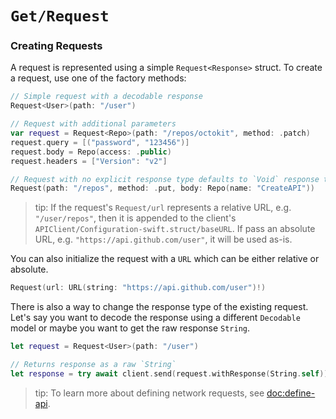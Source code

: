 # ``Get/Request``

### Creating Requests

A request is represented using a simple `Request<Response>` struct. To create a request, use one of the factory methods:

```swift
// Simple request with a decodable response 
Request<User>(path: "/user")

// Request with additional parameters
var request = Request<Repo>(path: "/repos/octokit", method: .patch)
request.query = [("password", "123456")]
request.body = Repo(access: .public)
request.headers = ["Version": "v2"]

// Request with no explicit response type defaults to `Void` response type
Request(path: "/repos", method: .put, body: Repo(name: "CreateAPI"))
```

> tip: If the request's ``Request/url`` represents a relative URL, e.g. `"/user/repos"`, then it is appended to the client's ``APIClient/Configuration-swift.struct/baseURL``. If pass an absolute URL, e.g. `"https://api.github.com/user"`, it will be used as-is.

You can also initialize the request with a `URL` which can be either relative or absolute.

```swift
Request(url: URL(string: "https://api.github.com/user")!)
```

There is also a way to change the response type of the existing request. Let's say you want to decode the response using a different `Decodable` model or maybe you want to get the raw response `String`.

```swift
let request = Request<User>(path: "/user")

// Returns response as a raw `String`
let response = try await client.send(request.withResponse(String.self))
```

> tip: To learn more about defining network requests, see <doc:define-api>.
